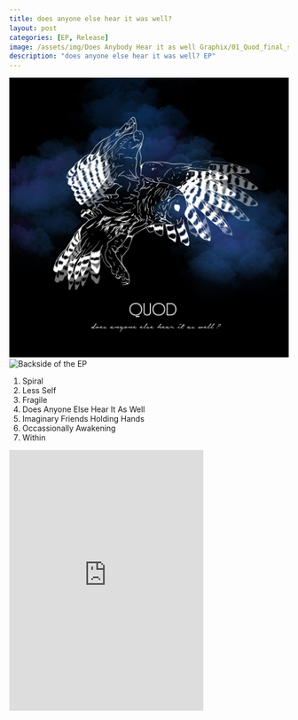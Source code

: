 ```yaml
---
title: does anyone else hear it was well?
layout: post
categories: [EP, Release]
image: /assets/img/Does Anybody Hear it as well Graphix/01_Quod_final_schreibschrift.jpg
description: "does anyone else hear it was well? EP"
---
```

 <img src="/assets/img/Does Anybody Hear it as well Graphix/01_Quod_final_schreibschrift.jpg" alt="Cover of the EP">
 <img src="/assets/img/Does Anybody Hear it as well Graphix/Cover Rückseite1" alt="Backside of the EP">

1. Spiral
1. Less Self
1. Fragile
1. Does Anyone Else Hear It As Well
1. Imaginary Friends Holding Hands
1. Occassionally Awakening
1. Within

<iframe style="border: 0; width: 350px; height: 470px;" src="https://bandcamp.com/EmbeddedPlayer/album=3468071668/size=large/bgcol=ffffff/linkcol=0687f5/tracklist=false/transparent=true/" seamless><a href="https://quod.bandcamp.com/album/caves-full-of-light">Caves full of Light by Quod</a></iframe>
